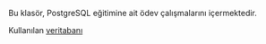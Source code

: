 Bu klasör, PostgreSQL eğitimine ait ödev çalışmalarını içermektedir. 

Kullanılan [veritabanı](https://neon.tech/postgresql/postgresql-getting-started/postgresql-sample-database)
